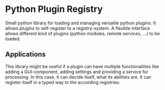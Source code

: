 # Python Plugin Registry
Small python library for loading and managing versatile python plugins. 
It allows plugins to self-register to a registry-system.
A flexible interface allows different kind of 
plugins (python modules, remote services, ...) to be loaded.

## Applications
This library might be useful if a plugin can have multiple functionalities 
like adding a GUI-component, adding settings and providing a service for processing.
In this case, it can decide itself, what its abilities are. It can register itself
in a typed way to the according registries.
